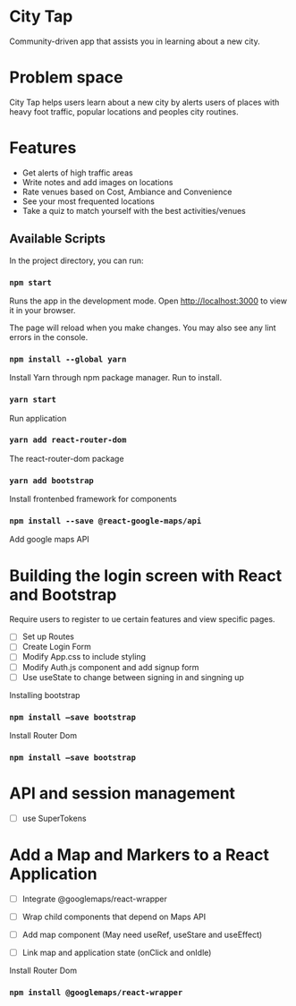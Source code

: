 # City Tap

Community-driven app that assists you in 
learning about a new city. 

# Problem space
City Tap helps users learn about a new city by alerts users of places with heavy foot traffic, popular locations and peoples city 
routines. 

# Features
- Get alerts of high traffic areas
- Write notes and add images on locations
- Rate venues based on Cost, Ambiance and Convenience 
- See your most frequented locations
- Take a quiz to match yourself with the best activities/venues 

## Available Scripts

In the project directory, you can run:

### `npm start`

Runs the app in the development mode.
Open [http://localhost:3000](http://localhost:3000) to view it in your browser.

The page will reload when you make changes.
You may also see any lint errors in the console.

### `npm install --global yarn`

Install Yarn through npm package manager. Run to install.

### `yarn start`

Run application

### `yarn add react-router-dom`

The react-router-dom package

### `yarn add bootstrap`

Install frontenbed framework for components

### `npm install --save @react-google-maps/api`

Add google maps API

# Building the login screen with React and Bootstrap
Require users to register to ue certain features and view specific pages. 
- [ ] Set up Routes
- [ ] Create Login Form
- [ ] Modify App.css to include styling
- [ ] Modify Auth.js component and add signup form 
- [ ] Use useState to change between signing in and singning up

Installing bootstrap
### `npm install –save bootstrap`

Install Router Dom
### `npm install –save bootstrap`

# API and session management 
- [ ] use SuperTokens

# Add a Map and Markers to a React Application
- [ ] Integrate @googlemaps/react-wrapper 
- [ ] Wrap child components that depend on Maps API
- [ ] Add map component (May need useRef, useStare and useEffect)
- [ ] Link map and application state (onClick and onIdle)


Install Router Dom
### `npm install @googlemaps/react-wrapper`
